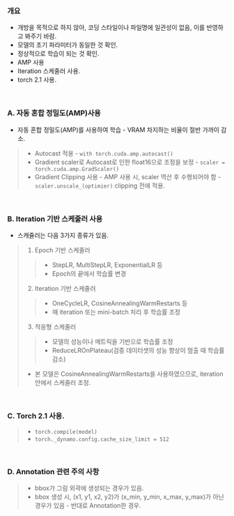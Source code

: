 ### 개요
* 개방을 목적으로 하지 않아, 코딩 스타일이나 파일명에 일관성이 없음, 이를 반영하고 봐주기 바람.
* 모델의 초기 파라미터가 동일한 것 확인.
* 정상적으로 학습이 되는 것 확인.
* AMP 사용
* Iteration 스케줄러 사용.
* torch 2.1 사용.

<br>

### A. 자동 혼합 정밀도(AMP)사용
* 자동 혼합 정밀도(AMP)를 사용하여 학습 - VRAM 차지하는 비율이 절반 가까이 감소.
> * Autocast 적용 - `with torch.cuda.amp.autocast()`
> * Gradient scaler로 Autocast로 인한 float16으로 조정을 보정 - `scaler = torch.cuda.amp.GradScaler()`
> * Gradient Clipping 사용 - AMP 사용 시, scaler 역산 후 수행되어야 함 - `scaler.unscale_(optimier)` clipping 전에 적용.

<br>

### B. Iteration 기반 스케줄러 사용
* 스캐쥴러는 다음 3가지 종류가 있음.
> 1. Epoch 기반 스케줄러
>> * StepLR, MultiStepLR, ExponentialLR 등
>> * Epoch의 끝에서 학습률 변경
> 2. Iteration 기반 스케줄러
>> * OneCycleLR, CosineAnnealingWarmRestarts 등
>> * 매 iteration 또는 mini-batch 처리 후 학습률 조정
> 3. 적응형 스케줄러
>> * 모델의 성능이나 메트릭을 기반으로 학습률 조정
>> * ReduceLROnPlateau(검증 데이터셋의 성능 향상이 멈출 때 학습률 감소)
> * 본 모델은 CosineAnnealingWarmRestarts을 사용하였으므로, iteration 안에서 스케줄러 조정.

<br>

### C. Torch 2.1 사용.
> * `torch.compile(model)`
> * `torch._dynamo.config.cache_size_limit = 512`

<br>

### D. Annotation 관련 주의 사항
> * bbox가 그림 외곽에 생성되는 경우가 있음.
> * bbox 생성 시, (x1, y1, x2, y2)가 (x_min, y_min, x_max, y_max)가 아닌 경우가 있음 - 반대로 Annotation한 경우.
